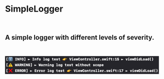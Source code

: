 # SimpleLogger

&nbsp;

## A simple logger with different levels of severity.

&nbsp;

![LogScreenshot PNG](/LogSS.png)
